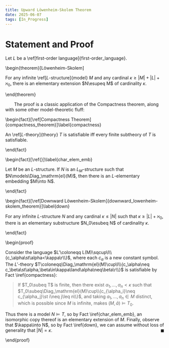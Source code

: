 ```yaml
---
title: Upward Löwenheim-Skolem Theorem
date: 2025-06-07
tags: [In_Progress]
---
```


# Statement and Proof

Let $L$ be a \ref[first-order language]{first-order_language}.

\begin{theorem}[Löwenheim-Skolem]

For any infinite \ref[$L$-structure]{model} $M$ and any cardinal $\kappa\geq|M|+|L|+\aleph_0$, there is an elementary extension $N\esupeq M$ of cardinality $\kappa$.

\end{theorem}

&emsp;&emsp;The proof is a classic application of the Compactness theorem, along with some other model-theoretic fluff:

\begin{fact}[\ref[Compactness Theorem]{compactness_theorem}]\label{compactness}

An \ref[$L$-theory]{theory} $T$ is satisfiable iff every finite subtheory of $T$ is satisfiable.

\end{fact}

\begin{fact}[\ref{}]\label{char_elem_emb}

Let $M$ be an $L$-structure. If $N$ is an $L_M$-structure such that $N\models\Diag_\mathrm{el}(M)$, then there is an $L$-elementary embedding $M\into N$.

\end{fact}

\begin{fact}[\ref[Downward Löwenheim-Skolem]{downward_lowenheim-skolem_theorem}]\label{down}

For any infinite $L$-structure $N$ and any cardinal $\kappa\leq|N|$ such that $\kappa\geq|L|+\aleph_0$, there is an elementary substructure $N_0\esubeq N$ of cardinality $\kappa$.

\end{fact}

<div class="space"></div>

\begin{proof}

Consider the language $L'\coloneqq L(M)\sqcup\l\\{c_\alpha\st\alpha<\kappa\r\\}$, where each $c_\alpha$ is a new constant symbol. The $L'$-theory $T\coloneqq\Diag_\mathrm{el}(M)\cup\l\\{c_\alpha\neq c_\beta\st\alpha,\beta\in\kappa\land\alpha\neq\beta\r\\}$ is satisfiable by Fact \iref{compactness}:
> If $T_0\subeq T$ is finite, then there exist $\alpha_1,\dots,\alpha_n<\kappa$ such that $T_0\subeq\Diag_\mathrm{el}(M)\cup\\{c_{\alpha_i}\neq c_{\alpha_j}\st i\neq j\leq n\\}$, and taking $a_1,\dots,a_n\in M$ distinct, which is possible since $M$ is infinite, makes $(M,\bar{a})\models T_0$.

Thus there is a model $N\models T$, so by Fact \iref{char_elem_emb}, an isomorphic copy thereof is an elementary extension of $M$. Finally, observe that $\kappa\into N$, so by Fact \iref{down}, we can assume without loss of generality that $|N|=\kappa$.<span style="float:right;">$\blacksquare$</span>

\end{proof}
